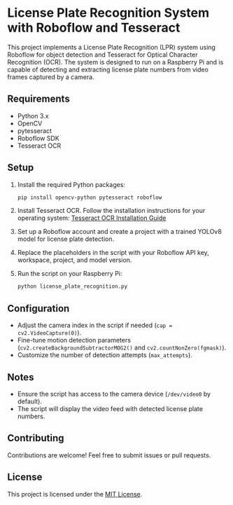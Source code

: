 # License Plate Recognition System with Roboflow and Tesseract

This project implements a License Plate Recognition (LPR) system using Roboflow for object detection and Tesseract for Optical Character Recognition (OCR). The system is designed to run on a Raspberry Pi and is capable of detecting and extracting license plate numbers from video frames captured by a camera.

## Requirements

- Python 3.x
- OpenCV
- pytesseract
- Roboflow SDK
- Tesseract OCR

## Setup

1. Install the required Python packages:

    ```bash
    pip install opencv-python pytesseract roboflow
    ```

2. Install Tesseract OCR. Follow the installation instructions for your operating system: [Tesseract OCR Installation Guide](https://github.com/tesseract-ocr/tesseract)

3. Set up a Roboflow account and create a project with a trained YOLOv8 model for license plate detection.

4. Replace the placeholders in the script with your Roboflow API key, workspace, project, and model version.

5. Run the script on your Raspberry Pi:

    ```bash
    python license_plate_recognition.py
    ```

## Configuration

- Adjust the camera index in the script if needed (`cap = cv2.VideoCapture(0)`).
- Fine-tune motion detection parameters (`cv2.createBackgroundSubtractorMOG2()` and `cv2.countNonZero(fgmask)`).
- Customize the number of detection attempts (`max_attempts`).

## Notes

- Ensure the script has access to the camera device (`/dev/video0` by default).
- The script will display the video feed with detected license plate numbers.

## Contributing

Contributions are welcome! Feel free to submit issues or pull requests.

## License

This project is licensed under the [MIT License](LICENSE).
